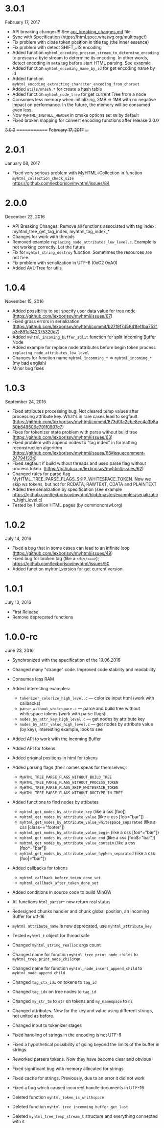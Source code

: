 3.0.1
===========
February 17, 2017

* API breaking changes!!! See [api_breaking_changes.md](https://github.com/lexborisov/myhtml/blob/master/api_breaking_changes.md) file
* Sync with Specification (https://html.spec.whatwg.org/multipage/)
* Fix problem with close token position in title tag (the inner essence)
* Fix problem with detect SHIFT_JIS encoding
* Added function ```myhtml_encoding_prescan_stream_to_determine_encoding``` to prescan a byte stream to determine its encoding. In other words, detect encoding in ```meta``` tag before start HTML parsing. See [exapmle](https://github.com/lexborisov/myhtml/blob/master/examples/detect_encoding_in_meta_high_level.c)
* Added function ```myhtml_encoding_name_by_id``` for get encoding name by id
* Added function ```myhtml_encoding_extracting_character_encoding_from_charset```
* Added ```utils/mhash.*``` for create a hash table
* Added function ```myhtml_node_tree``` for get current Tree from a node
* Сonsumes less memory when initializing, 3MB => 1MB with no negative impact on performance. In the future, the memory will be consumed even less.
* Now ```MyHTML_INSTALL_HEADER``` in cmake options set ```ON``` by default
* Fixed broken mapping for convert encoding functions after release 3.0.0

~~3.0.0~~
~~===========~~
~~February 17, 2017~~
~~...~~

2.0.1
===========
January 08, 2017

* Fixed very serious problem with MyHTML::Collection in function ```myhtml_collection_check_size``` https://github.com/lexborisov/myhtml/issues/84

2.0.0
===========
December 22, 2016

* API Breaking Changes: Remove all functions associated with tag index: myhtml_tree_get_tag_index, myhtml_tag_index_*
* Changes for work with threads
* Removed example ```replacing_node_attributes_low_level.c```. Example is not working correctly. Let the future
* Fix for ```myhtml_string_destroy``` function. Sometimes the resources are not free.
* Fix problem with serialization in UTF-8 (0xC2 0xA0)
* Added AVL-Tree for utils

1.0.4
===========
November 15, 2016

* Added possibility to set specify user data value for tree node (https://github.com/lexborisov/myhtml/issues/67)
* Fixed gross errors in serialization (https://github.com/lexborisov/myhtml/commit/b27f9f745841fe11ba7521a3c891c342375320d7)
* Added ```myhtml_incoming_buffer_split``` function for split Incoming Buffer Node
* Added example for replace node attributes before begin token process ```replacing_node_attributes_low_level```
* Changes for function name ```myhtml_incomming_*``` => ```myhtml_incoming_*``` (my bad english)
* Minor bug fixes

1.0.3
===========
September 24, 2016

* Fixed attributes processing bug. Not cleared temp values after processing attribute key. What's in rare cases lead to segfault. (https://github.com/lexborisov/myhtml/commit/873d0fa2cbe8ec4a3b8a50b649506e791f0907c7)
* Fixes for tokenizer state problem with parse without build tree (https://github.com/lexborisov/myhtml/issues/63)
* Fixed problem with append nodes to "tag index" in formatting reconstruction algorithm (https://github.com/lexborisov/myhtml/issues/66#issuecomment-247941324)
* Fixed segfault if build without threads and used parse flag without process token. (https://github.com/lexborisov/myhtml/issues/62)
* Changed rules for parse flag MyHTML_TREE_PARSE_FLAGS_SKIP_WHITESPACE_TOKEN. Now we skip ws tokens, but not for RCDATA, RAWTEXT, CDATA and PLAINTEXT
* Added tree serialization by specification (see example https://github.com/lexborisov/myhtml/blob/master/examples/serialization_high_level.c)
* Tested by 1 billion HTML pages (by commoncrawl.org)

1.0.2
===========
July 14, 2016

* Fixed a bug that in some cases can lead to an infinite loop (https://github.com/lexborisov/myhtml/issues/49)
* Fixed bug for broken tag (like a `<div/===>`); https://github.com/lexborisov/myhtml/issues/50
* Added function myhtml_version for get current version

1.0.1
===========
July 13, 2016

* First Release
* Remove deprecated functions

1.0.0-rc
===========
June 23, 2016

* Synchronized with the specification of the 19.06.2016
* Changed many "strange" code. Improved code stability and readability
* Сonsumes less RAM
* Added interesting examples: 
	+ `tokenizer_colorize_high_level.c` — colorize input html (work with callbacks)
	+ `parse_without_whitespace.c` — parse and build tree without whitespace tokens (work with parse flags)
	+ `nodes_by_attr_key_high_level.c` — get nodes by attribute key
	+ `nodes_by_attr_value_high_level.c` — get nodes by attribute value (by key), interesting example, look to see

* Added API to work with the Incoming Buffer
* Added API for tokens
* Added original positions in html for tokens

* Added parsing flags (their names speak for themselves):
	+ `MyHTML_TREE_PARSE_FLAGS_WITHOUT_BUILD_TREE`
	+ `MyHTML_TREE_PARSE_FLAGS_WITHOUT_PROCESS_TOKEN`
	+ `MyHTML_TREE_PARSE_FLAGS_SKIP_WHITESPACE_TOKEN`
	+ `MyHTML_TREE_PARSE_FLAGS_WITHOUT_DOCTYPE_IN_TREE`

* Added functions to find nodes by attibutes
	+ `myhtml_get_nodes_by_attribute_key` (like a css [foo])
	+ `myhtml_get_nodes_by_attribute_value` (like a css [foo="bar"])
	+ `myhtml_get_nodes_by_attribute_value_whitespace_separated` (like a css [class~="footer"])
	+ `myhtml_get_nodes_by_attribute_value_begin` (like a css [foo^="bar"])
	+ `myhtml_get_nodes_by_attribute_value_end` (like a css [foo$="bar"])
	+ `myhtml_get_nodes_by_attribute_value_contain` (like a css [foo*="bar"])
	+ `myhtml_get_nodes_by_attribute_value_hyphen_separated` (like a css [foo|="bar"])

* Added callbacks for tokens
	+ `myhtml_callback_before_token_done_set`
	+ `myhtml_callback_after_token_done_set`

* Added conditions in source code to build MinGW
* All functions `html_parser*` now return real status
* Redesigned chunks handler and chunk global position, an Incoming Buffer for utf-16
* `myhtml attribute_name` is now deprecated, use `myhtml_attribute_key`
* Tested `myhtml_t` object for thread safe
* Changed `myhtml_string_realloc` args count
* Changed name for function `myhtml_tree_print_node_childs` to `myhtml_tree_print_node_children`
* Changed name for function `myhtml_node_insert_append_child` to `myhtml_node_append_child`
* Changed `tag_ctx_idx` on tokens to `tag_id`
* Changed `tag_idx` on tree nodes to `tag_id`
* Changed `my_str_tm` to `str` on tokens and `my_namespace` to `ns`
* Changed attributes. Now for the key and value using different strings, not united as before.
* Changed input to tokenizer stages
* Fixed handling of strings in the encoding is not UTF-8
* Fixed a hypothetical possibility of going beyond the limits of the buffer in strings
* Reworked parsers tokens. Now they have become clear and obvious
* Fixed significant bug with memory allocated for strings
* Fixed cache for strings. Previously, due to an error it did not work
* Fixed a bug which caused incorrect handle documents in UTF-16
* Deleted function `myhtml_token_is_whithspace`
* Deleted function `myhtml_tree_incomming_buffer_get_last`
* Deleted `myhtml_tree_temp_stream_t` structure and everything connected with it
